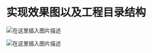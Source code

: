 # 实现效果图以及工程目录结构
![在这里插入图片描述](https://img-blog.csdnimg.cn/20200507183748919.gif#pic_center)



![在这里插入图片描述](https://img-blog.csdnimg.cn/20200507184248874.PNG#pic_center)
